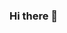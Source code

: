 ### Hi there 👋

<!--
**SadieCub/SadieCub** is a ✨ _special_ ✨ repository because its `README.md` (this file) appears on your GitHub profile.

Here are some ideas to get you started:

I'm Sadie Cubitt;

div.cm - line 🔭 I’m currently working on my Data Science Skills Bootcamp. I am new to computer programming, Python and Java Script as well as using GitHub and Git in general. I am learning a great deal and look forward to being able to impress future employers very soon! 

🌱 I’m currently learning Data Science, Python and Java Script. 

👯 I’m looking to collaborate on code for applications realted to Education for children and young people ages 2 to 16. 

🤔 I’m looking for help with everything right now! 

💬 Ask me about my life - I am 34 years old and making a career change. Ask me anything. 

📫 How to reach me: sadie.cubitt@gmail.com

😄 Pronouns: She/Her

✨ Fun Fact: I'm a twin. 

-->
